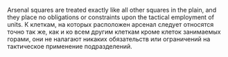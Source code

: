 
Arsenal squares are treated exactly like all other squares in the plain, and they place no obligations or constraints upon the tactical employment of units.
К клеткам, на которых расположен арсенал следует относятся точно так же, как и ко всем другим клеткам кроме клеток занимаемых горами, они не налагают никаких обязательств или ограничений на тактическое применение подразделений.
